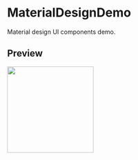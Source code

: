 # MaterialDesignDemo
Material design UI components demo.

## Preview
<img src="https://drive.google.com/open?id=1hjVxodVzo0raDGY-6o9XpOO1yLfK2a3C" width="200">

